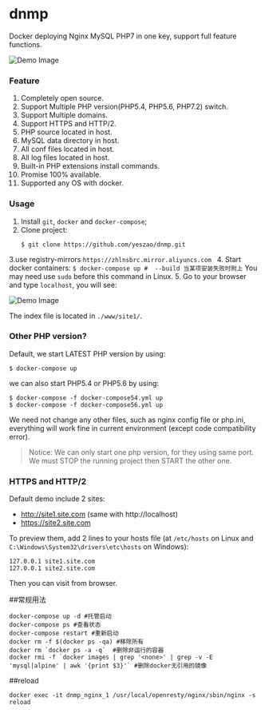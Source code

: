 # dnmp
Docker deploying Nginx MySQL PHP7 in one key, support full feature functions.

![Demo Image](./dnmp.png)

### Feature
1. Completely open source.
2. Support Multiple PHP version(PHP5.4, PHP5.6, PHP7.2) switch.
3. Support Multiple domains.
4. Support HTTPS and HTTP/2.
5. PHP source located in host.
6. MySQL data directory in host.
7. All conf files located in host.
8. All log files located in host.
9. Built-in PHP extensions install commands.
10. Promise 100% available.
11. Supported any OS with docker.

### Usage
1. Install `git`, `docker` and `docker-compose`;
2. Clone project:
    ```
    $ git clone https://github.com/yeszao/dnmp.git
    ```
3.use registry-mirrors
    ```
	https://zhlnsbrc.mirror.aliyuncs.com 
    ```
4. Start docker containers:
    ```
    $ docker-compose up #  --build 当某项安装失败时附上
    ```
    You may need use `sudo` before this command in Linux.
5. Go to your browser and type `localhost`, you will see:

![Demo Image](./snapshot.png)

The index file is located in `./www/site1/`.

### Other PHP version?
Default, we start LATEST PHP version by using:
```
$ docker-compose up
```
we can also start PHP5.4 or PHP5.6 by using:
```
$ docker-compose -f docker-compose54.yml up
$ docker-compose -f docker-compose56.yml up
```
We need not change any other files, such as nginx config file or php.ini, everything will work fine in current environment (except code compatibility error).

> Notice: We can only start one php version, for they using same port. We must STOP the running project then START the other one.

### HTTPS and HTTP/2
Default demo include 2 sites:
* http://site1.site.com (same with http://localhost)
* https://site2.site.com

To preview them, add 2 lines to your hosts file (at `/etc/hosts` on Linux and `C:\Windows\System32\drivers\etc\hosts` on Windows):
```
127.0.0.1 site1.site.com
127.0.0.1 site2.site.com
```
Then you can visit from browser.

##常规用法
```
docker-compose up -d #托管启动
docker-compose ps #查看状态
docker-compose restart #重新启动
docker rm -f $(docker ps -qa) #移除所有
docker rm `docker ps -a -q`  #删除非运行的容器 
docker rmi -f `docker images | grep '<none>' | grep -v -E 'mysql|alpine' | awk '{print $3}'` #删除docker无引用的镜像
```
##reload
```
docker exec -it dnmp_nginx_1 /usr/local/openresty/nginx/sbin/nginx -s reload
```
